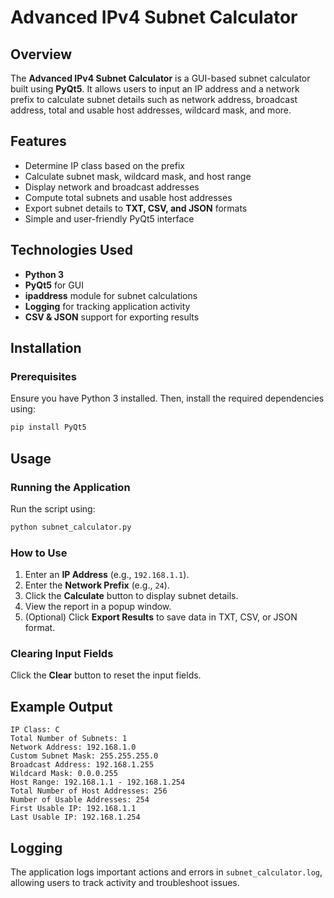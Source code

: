 # Advanced IPv4 Subnet Calculator

## Overview
The **Advanced IPv4 Subnet Calculator** is a GUI-based subnet calculator built using **PyQt5**. It allows users to input an IP address and a network prefix to calculate subnet details such as network address, broadcast address, total and usable host addresses, wildcard mask, and more.

## Features
- Determine IP class based on the prefix
- Calculate subnet mask, wildcard mask, and host range
- Display network and broadcast addresses
- Compute total subnets and usable host addresses
- Export subnet details to **TXT, CSV, and JSON** formats
- Simple and user-friendly PyQt5 interface

## Technologies Used
- **Python 3**
- **PyQt5** for GUI
- **ipaddress** module for subnet calculations
- **Logging** for tracking application activity
- **CSV & JSON** support for exporting results

## Installation
### Prerequisites
Ensure you have Python 3 installed. Then, install the required dependencies using:
```bash
pip install PyQt5
```

## Usage
### Running the Application
Run the script using:
```bash
python subnet_calculator.py
```

### How to Use
1. Enter an **IP Address** (e.g., `192.168.1.1`).
2. Enter the **Network Prefix** (e.g., `24`).
3. Click the **Calculate** button to display subnet details.
4. View the report in a popup window.
5. (Optional) Click **Export Results** to save data in TXT, CSV, or JSON format.

### Clearing Input Fields
Click the **Clear** button to reset the input fields.

## Example Output
```
IP Class: C
Total Number of Subnets: 1
Network Address: 192.168.1.0
Custom Subnet Mask: 255.255.255.0
Broadcast Address: 192.168.1.255
Wildcard Mask: 0.0.0.255
Host Range: 192.168.1.1 - 192.168.1.254
Total Number of Host Addresses: 256
Number of Usable Addresses: 254
First Usable IP: 192.168.1.1
Last Usable IP: 192.168.1.254
```

## Logging
The application logs important actions and errors in `subnet_calculator.log`, allowing users to track activity and troubleshoot issues.
